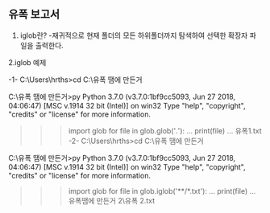 유폭 보고서
-----------------

1. iglob란?
-재귀적으로 현재 폴더의 모든 하위폴더까지 탐색하여 선택한 확장자 파일을 출력한다.

2.iglob 예제

-1-
  C:\Users\hrths>cd C:\유폭 땜에 만든거

  C:\유폭 땜에 만든거>py
  Python 3.7.0 (v3.7.0:1bf9cc5093, Jun 27 2018, 04:06:47) [MSC v.1914 32 bit (Intel)] on win32
  Type "help", "copyright", "credits" or "license" for more information.
  >>> import glob
  >>> for file in glob.glob('*.*'):
  ...     print(file)
  ...
  유폭1.txt
-2-
  C:\Users\hrths>cd C:\유폭 땜에 만든거

  C:\유폭 땜에 만든거>py
  Python 3.7.0 (v3.7.0:1bf9cc5093, Jun 27 2018, 04:06:47) [MSC v.1914 32 bit (Intel)] on win32
  Type "help", "copyright", "credits" or "license" for more information.
  >>> import glob
  >>> for file in glob.iglob('**/*.txt'):
  ...     print(file)
  ...
  유폭땜에 만든거 2\유폭 2.txt

